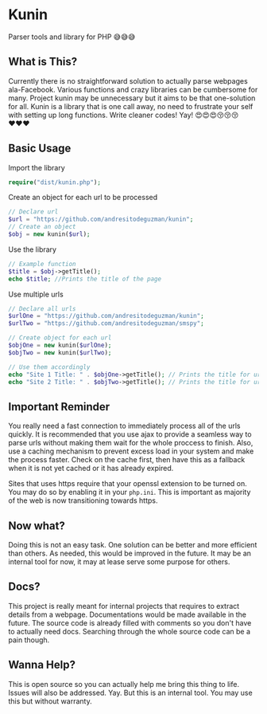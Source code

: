 # Kunin
Parser tools and library for PHP 😅😅😅

## What is This?
Currently there is no straightforward solution to actually parse webpages ala-Facebook. Various functions and crazy libraries can be cumbersome for many. Project kunin may be unnecessary but it aims to be that one-solution for all. Kunin is a library that is one call away, no need to frustrate your self with setting up long functions. Write cleaner codes! Yay! 😍😍😍😚😚😚♥♥♥ 

## Basic Usage
Import the library
```php
require("dist/kunin.php");
```
Create an object for each url to be processed
```php
// Declare url
$url = "https://github.com/andresitodeguzman/kunin";
// Create an object
$obj = new kunin($url);
```
Use the library
```php
// Example function
$title = $obj->getTitle();
echo $title; //Prints the title of the page    
```

Use multiple urls
```php
// Declare all urls
$urlOne = "https://github.com/andresitodeguzman/kunin";
$urlTwo = "https://github.com/andresitodeguzman/smspy";

// Create object for each url
$objOne = new kunin($urlOne);
$objTwo = new kunin($urlTwo);

// Use them accordingly
echo "Site 1 Title: " . $objOne->getTitle(); // Prints the title for urlOne
echo "Site 2 Title: " . $objTwo->getTitle(); // Prints the title for urlTwo
```

## Important Reminder
You really need a fast connection to immediately process all of the urls quickly. It is recommended that you use ajax to provide a seamless way to parse urls without making them wait for the whole proccess to finish. Also, use a caching mechanism to prevent excess load in your system and make the process faster. Check on the cache first, then have this as a fallback when it is not yet cached or it has already expired.

Sites that uses https require that your openssl extension to be turned on. You may do so by enabling it in your ```php.ini```. This is important as majority of the web is now transitioning towards https.

## Now what?
Doing this is not an easy task. One solution can be better and more efficient than others. As needed, this would be improved in the future. It may be an internal tool for now, it may at lease serve some purpose for others.

## Docs?
This project is really meant for internal projects that requires to extract details from a webpage. Documentations would be made available in the future. The source code is already filled with comments so you don't have to actually need docs. Searching through the whole source code can be a pain though.

## Wanna Help?
This is open source so you can actually help me bring this thing to life. Issues will also be addressed. Yay. But this is an internal tool. You may use this but without warranty.